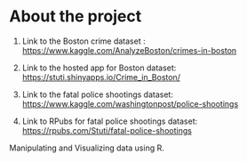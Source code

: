 # About the project

1. Link to the Boston crime dataset : https://www.kaggle.com/AnalyzeBoston/crimes-in-boston

2. Link to the hosted app for Boston dataset: https://stuti.shinyapps.io/Crime_in_Boston/

3. Link to the fatal police shootings dataset: https://www.kaggle.com/washingtonpost/police-shootings

4. Link to RPubs for fatal police shootings dataset: https://rpubs.com/Stuti/fatal-police-shootings

Manipulating and Visualizing data using R. 

